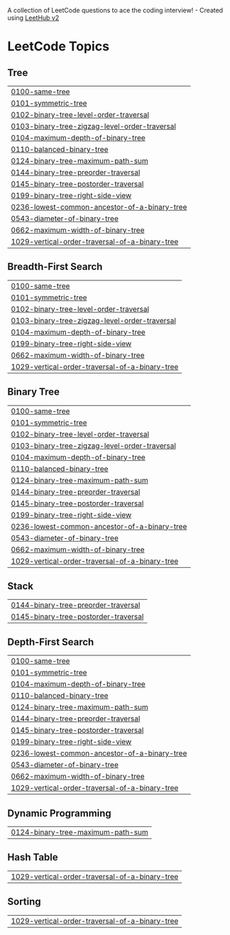 A collection of LeetCode questions to ace the coding interview! - Created using [LeetHub v2](https://github.com/arunbhardwaj/LeetHub-2.0)
<!---LeetCode Topics Start-->
# LeetCode Topics
## Tree
|  |
| ------- |
| [0100-same-tree](https://github.com/shikhabhadoria/Shikha_DSA_Journey/tree/master/0100-same-tree) |🟢 Easy | ✅ First Attempt
| [0101-symmetric-tree](https://github.com/shikhabhadoria/Shikha_DSA_Journey/tree/master/0101-symmetric-tree) | 🟡 Medium | 🔄 Second Attempt
| [0102-binary-tree-level-order-traversal](https://github.com/shikhabhadoria/Shikha_DSA_Journey/tree/master/0102-binary-tree-level-order-traversal) | 🔴 Hard | 🔄 Second Attempt
| [0103-binary-tree-zigzag-level-order-traversal](https://github.com/shikhabhadoria/Shikha_DSA_Journey/tree/master/0103-binary-tree-zigzag-level-order-traversal) | 🟡 Medium | ✅ First Attempt
| [0104-maximum-depth-of-binary-tree](https://github.com/shikhabhadoria/Shikha_DSA_Journey/tree/master/0104-maximum-depth-of-binary-tree) |
| [0110-balanced-binary-tree](https://github.com/shikhabhadoria/Shikha_DSA_Journey/tree/master/0110-balanced-binary-tree) |
| [0124-binary-tree-maximum-path-sum](https://github.com/shikhabhadoria/Shikha_DSA_Journey/tree/master/0124-binary-tree-maximum-path-sum) |
| [0144-binary-tree-preorder-traversal](https://github.com/shikhabhadoria/Shikha_DSA_Journey/tree/master/0144-binary-tree-preorder-traversal) |
| [0145-binary-tree-postorder-traversal](https://github.com/shikhabhadoria/Shikha_DSA_Journey/tree/master/0145-binary-tree-postorder-traversal) |
| [0199-binary-tree-right-side-view](https://github.com/shikhabhadoria/Shikha_DSA_Journey/tree/master/0199-binary-tree-right-side-view) |
| [0236-lowest-common-ancestor-of-a-binary-tree](https://github.com/shikhabhadoria/Shikha_DSA_Journey/tree/master/0236-lowest-common-ancestor-of-a-binary-tree) |
| [0543-diameter-of-binary-tree](https://github.com/shikhabhadoria/Shikha_DSA_Journey/tree/master/0543-diameter-of-binary-tree) |
| [0662-maximum-width-of-binary-tree](https://github.com/shikhabhadoria/Shikha_DSA_Journey/tree/master/0662-maximum-width-of-binary-tree) |
| [1029-vertical-order-traversal-of-a-binary-tree](https://github.com/shikhabhadoria/Shikha_DSA_Journey/tree/master/1029-vertical-order-traversal-of-a-binary-tree) |
## Breadth-First Search
|  |
| ------- |
| [0100-same-tree](https://github.com/shikhabhadoria/Shikha_DSA_Journey/tree/master/0100-same-tree) |
| [0101-symmetric-tree](https://github.com/shikhabhadoria/Shikha_DSA_Journey/tree/master/0101-symmetric-tree) |
| [0102-binary-tree-level-order-traversal](https://github.com/shikhabhadoria/Shikha_DSA_Journey/tree/master/0102-binary-tree-level-order-traversal) |
| [0103-binary-tree-zigzag-level-order-traversal](https://github.com/shikhabhadoria/Shikha_DSA_Journey/tree/master/0103-binary-tree-zigzag-level-order-traversal) |
| [0104-maximum-depth-of-binary-tree](https://github.com/shikhabhadoria/Shikha_DSA_Journey/tree/master/0104-maximum-depth-of-binary-tree) |
| [0199-binary-tree-right-side-view](https://github.com/shikhabhadoria/Shikha_DSA_Journey/tree/master/0199-binary-tree-right-side-view) |
| [0662-maximum-width-of-binary-tree](https://github.com/shikhabhadoria/Shikha_DSA_Journey/tree/master/0662-maximum-width-of-binary-tree) |
| [1029-vertical-order-traversal-of-a-binary-tree](https://github.com/shikhabhadoria/Shikha_DSA_Journey/tree/master/1029-vertical-order-traversal-of-a-binary-tree) |
## Binary Tree
|  |
| ------- |
| [0100-same-tree](https://github.com/shikhabhadoria/Shikha_DSA_Journey/tree/master/0100-same-tree) |
| [0101-symmetric-tree](https://github.com/shikhabhadoria/Shikha_DSA_Journey/tree/master/0101-symmetric-tree) |
| [0102-binary-tree-level-order-traversal](https://github.com/shikhabhadoria/Shikha_DSA_Journey/tree/master/0102-binary-tree-level-order-traversal) |
| [0103-binary-tree-zigzag-level-order-traversal](https://github.com/shikhabhadoria/Shikha_DSA_Journey/tree/master/0103-binary-tree-zigzag-level-order-traversal) |
| [0104-maximum-depth-of-binary-tree](https://github.com/shikhabhadoria/Shikha_DSA_Journey/tree/master/0104-maximum-depth-of-binary-tree) |
| [0110-balanced-binary-tree](https://github.com/shikhabhadoria/Shikha_DSA_Journey/tree/master/0110-balanced-binary-tree) |
| [0124-binary-tree-maximum-path-sum](https://github.com/shikhabhadoria/Shikha_DSA_Journey/tree/master/0124-binary-tree-maximum-path-sum) |
| [0144-binary-tree-preorder-traversal](https://github.com/shikhabhadoria/Shikha_DSA_Journey/tree/master/0144-binary-tree-preorder-traversal) |
| [0145-binary-tree-postorder-traversal](https://github.com/shikhabhadoria/Shikha_DSA_Journey/tree/master/0145-binary-tree-postorder-traversal) |
| [0199-binary-tree-right-side-view](https://github.com/shikhabhadoria/Shikha_DSA_Journey/tree/master/0199-binary-tree-right-side-view) |
| [0236-lowest-common-ancestor-of-a-binary-tree](https://github.com/shikhabhadoria/Shikha_DSA_Journey/tree/master/0236-lowest-common-ancestor-of-a-binary-tree) |
| [0543-diameter-of-binary-tree](https://github.com/shikhabhadoria/Shikha_DSA_Journey/tree/master/0543-diameter-of-binary-tree) |
| [0662-maximum-width-of-binary-tree](https://github.com/shikhabhadoria/Shikha_DSA_Journey/tree/master/0662-maximum-width-of-binary-tree) |
| [1029-vertical-order-traversal-of-a-binary-tree](https://github.com/shikhabhadoria/Shikha_DSA_Journey/tree/master/1029-vertical-order-traversal-of-a-binary-tree) |
## Stack
|  |
| ------- |
| [0144-binary-tree-preorder-traversal](https://github.com/shikhabhadoria/Shikha_DSA_Journey/tree/master/0144-binary-tree-preorder-traversal) |
| [0145-binary-tree-postorder-traversal](https://github.com/shikhabhadoria/Shikha_DSA_Journey/tree/master/0145-binary-tree-postorder-traversal) |
## Depth-First Search
|  |
| ------- |
| [0100-same-tree](https://github.com/shikhabhadoria/Shikha_DSA_Journey/tree/master/0100-same-tree) |
| [0101-symmetric-tree](https://github.com/shikhabhadoria/Shikha_DSA_Journey/tree/master/0101-symmetric-tree) |
| [0104-maximum-depth-of-binary-tree](https://github.com/shikhabhadoria/Shikha_DSA_Journey/tree/master/0104-maximum-depth-of-binary-tree) |
| [0110-balanced-binary-tree](https://github.com/shikhabhadoria/Shikha_DSA_Journey/tree/master/0110-balanced-binary-tree) |
| [0124-binary-tree-maximum-path-sum](https://github.com/shikhabhadoria/Shikha_DSA_Journey/tree/master/0124-binary-tree-maximum-path-sum) |
| [0144-binary-tree-preorder-traversal](https://github.com/shikhabhadoria/Shikha_DSA_Journey/tree/master/0144-binary-tree-preorder-traversal) |
| [0145-binary-tree-postorder-traversal](https://github.com/shikhabhadoria/Shikha_DSA_Journey/tree/master/0145-binary-tree-postorder-traversal) |
| [0199-binary-tree-right-side-view](https://github.com/shikhabhadoria/Shikha_DSA_Journey/tree/master/0199-binary-tree-right-side-view) |
| [0236-lowest-common-ancestor-of-a-binary-tree](https://github.com/shikhabhadoria/Shikha_DSA_Journey/tree/master/0236-lowest-common-ancestor-of-a-binary-tree) |
| [0543-diameter-of-binary-tree](https://github.com/shikhabhadoria/Shikha_DSA_Journey/tree/master/0543-diameter-of-binary-tree) |
| [0662-maximum-width-of-binary-tree](https://github.com/shikhabhadoria/Shikha_DSA_Journey/tree/master/0662-maximum-width-of-binary-tree) |
| [1029-vertical-order-traversal-of-a-binary-tree](https://github.com/shikhabhadoria/Shikha_DSA_Journey/tree/master/1029-vertical-order-traversal-of-a-binary-tree) |
## Dynamic Programming
|  |
| ------- |
| [0124-binary-tree-maximum-path-sum](https://github.com/shikhabhadoria/Shikha_DSA_Journey/tree/master/0124-binary-tree-maximum-path-sum) |
## Hash Table
|  |
| ------- |
| [1029-vertical-order-traversal-of-a-binary-tree](https://github.com/shikhabhadoria/Shikha_DSA_Journey/tree/master/1029-vertical-order-traversal-of-a-binary-tree) |
## Sorting
|  |
| ------- |
| [1029-vertical-order-traversal-of-a-binary-tree](https://github.com/shikhabhadoria/Shikha_DSA_Journey/tree/master/1029-vertical-order-traversal-of-a-binary-tree) |
<!---LeetCode Topics End-->
